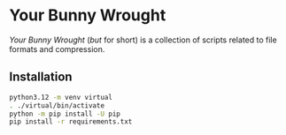 # Your Bunny Wrought

_Your Bunny Wrought_ (_but_ for short) is a collection of scripts
related to file formats and compression.

## Installation

```bash
python3.12 -m venv virtual
. ./virtual/bin/activate
python -m pip install -U pip
pip install -r requirements.txt
```
